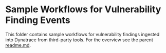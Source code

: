 # Sample Workflows for Vulnerability Finding Events
This folder contains sample workflows for vulnerability findings ingested into Dynatrace from third-party tools.
For the overview see the parent [readme.md](../readme.md).